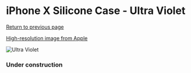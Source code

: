 # iPhone X Silicone Case - Ultra Violet

[Return to previous page](/iphone_x)

[High-resolution image from Apple](https://store.storeimages.cdn-apple.com/8756/as-images.apple.com/is/MQT72?wid=4500&hei=4500&fmt=png)

<div style="width: 384px"><img src="/everysource/MQT72.png" alt="Ultra Violet"></div>

### Under construction
